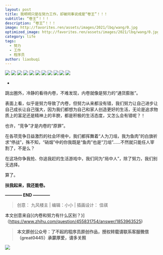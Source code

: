 ```yaml
---
layout: post
title: 我明明只是在努力工作，却被同事说成是“卷王”！！！
subtitle: “卷王”！！！
description: “卷王”！！！
image: http://favorites.ren/assets/images/2021/lbq/wang/0.jpg
optimized_image: http://favorites.ren/assets/images/2021/lbq/wang/0.jpg
category: life
tags:
  - 努力
  - 工作
  - 程序员
author: liaobuqi
---
```


![](http://favorites.ren/assets/images/2021/cartoon/bianbie/640.jpeg)
![](http://favorites.ren/assets/images/2021/lbq/wang/640.jpeg)
![](http://favorites.ren/assets/images/2021/lbq/wang/640-1.jpeg)
![](http://favorites.ren/assets/images/2021/lbq/wang/640-2.jpeg)
![](http://favorites.ren/assets/images/2021/lbq/wang/640-3.jpeg)
![](http://favorites.ren/assets/images/2021/lbq/wang/640-4.jpeg)
![](http://favorites.ren/assets/images/2021/lbq/wang/640-5.jpeg)
![](http://favorites.ren/assets/images/2021/lbq/wang/640-6.jpeg)
![](http://favorites.ren/assets/images/2021/lbq/wang/640-7.jpeg)
![](http://favorites.ren/assets/images/2021/lbq/wang/640-8.jpeg)
![](http://favorites.ren/assets/images/2021/lbq/wang/640-9.jpeg)

-
跳出圈外，冷静的看待内卷，不难发现，内卷就像是努力的“通货膨胀”。

表面上看，似乎是努力导致了内卷，但努力从来都没有错，我们努力让自己进步让自己成长让自己强大，因为我们都想为自己和家人创造更好的生活，无论是追求物质上的富足还是精神上的丰腴，都是积极的生活态度，又怎么会有错呢？！

也许，“竞争”才是内卷的“原罪”。

在各项竞争日益激烈的社会环境中，我们都挥舞着“人为刀俎，我为鱼肉”的白旗祈求“停战”，殊不知，“硝烟”中的你我既是“鱼肉”也是“刀俎”……不然就只能任人宰割了，不是么？

在这场你争我抢、你追我赶的生活游戏中，我们同为“局中人”，除了努力，我们别无选择。

算了。

**扶我起来，我还能卷。**


**———— END ————**

>创意： 九风楼主 | 编辑：小小 | 插画设计： 佳祺

本文创意来自[《内卷和努力有什么区别？》]（https://www.zhihu.com/question/455831754/answer/1853963525)

>**本文原创公众号：了不起的程序员原创作品，授权转载请联系客服微信（great0445）承蒙厚爱，请多关照**

![](http://favorites.ren/assets/images/2021/cartoon/jiaban/640-3.jpeg)


